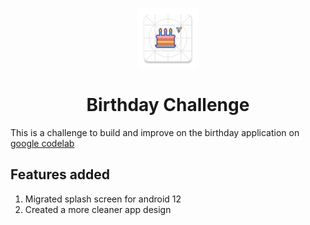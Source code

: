 <p align="center">
    <img src="app/src/main/res/mipmap-xhdpi/ic_launcher.png"/>
</p>

<h1 align="center">Birthday Challenge</h1>

This is a challenge to build and improve on the birthday application on [google codelab](https://developer.android.com/codelabs/basic-android-kotlin-training-birthday-card-app)

## Features added 
1. Migrated splash screen for android 12
2. Created a more cleaner app design